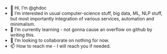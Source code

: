 - 👋 Hi, I’m @ghdoc
- 👀 I’m interested in usual computer-science stuff, big data, ML, NLP stuff, but most importantly integration of various services, automation and minimalism.
- 🌱 I’m currently learning - not gonna cause an overflow on github by writing this.
- 💞️ I’m looking to collaborate on nothing for now.
- 📫 How to reach me - I will reach you if needed.

<!---
ghdoc/ghdoc is a ✨ special ✨ repository because its `README.md` (this file) appears on your GitHub profile.
You can click the Preview link to take a look at your changes.
--->
